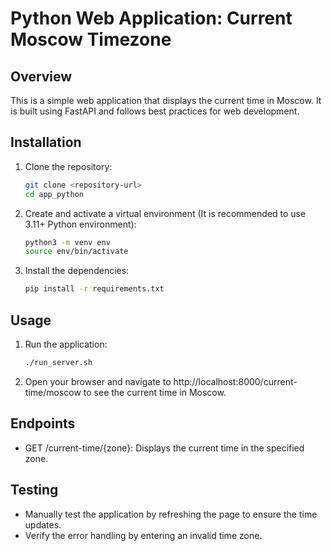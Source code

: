 # Python Web Application: Current Moscow Timezone

## Overview

This is a simple web application that displays the current time in Moscow. It is built using FastAPI and follows best practices for web development.

## Installation

1. Clone the repository:
   ```sh
   git clone <repository-url>
   cd app_python
   ```
2. Create and activate a virtual environment (It is recommended to use 3.11+ Python environment):
    ```sh
    python3 -m venv env
    source env/bin/activate
    ```
3. Install the dependencies:
    ```sh
    pip install -r requirements.txt
    ```

## Usage

1. Run the application:
    ```sh
    ./run_server.sh
    ```

2. Open your browser and navigate to http://localhost:8000/current-time/moscow to see the current time in Moscow.


## Endpoints

* GET /current-time/{zone}: Displays the current time in the specified zone.


## Testing

* Manually test the application by refreshing the page to ensure the time updates.
* Verify the error handling by entering an invalid time zone.
